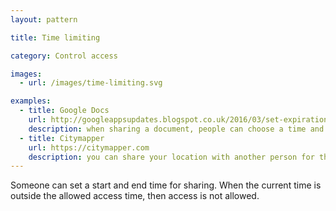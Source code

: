 ```yaml
---
layout: pattern

title: Time limiting

category: Control access

images:
  - url: /images/time-limiting.svg

examples:
  - title: Google Docs
    url: http://googleappsupdates.blogspot.co.uk/2016/03/set-expiration-dates-for-access-to.html
    description: when sharing a document, people can choose a time and date for sharing to be revoked
  - title: Citymapper
    url: https://citymapper.com
    description: you can share your location with another person for the duration of a single journey
---
```


Someone can set a start and end time for sharing. When the current time is outside the allowed access time, then access is not allowed.
